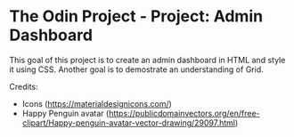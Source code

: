 # The Odin Project - Project: Admin Dashboard

This goal of this project is to create an admin dashboard in HTML and style it using CSS. Another goal is to demostrate an understanding of Grid.

Credits:
- Icons (https://materialdesignicons.com/)
- Happy Penguin avatar (https://publicdomainvectors.org/en/free-clipart/Happy-penguin-avatar-vector-drawing/29097.html)